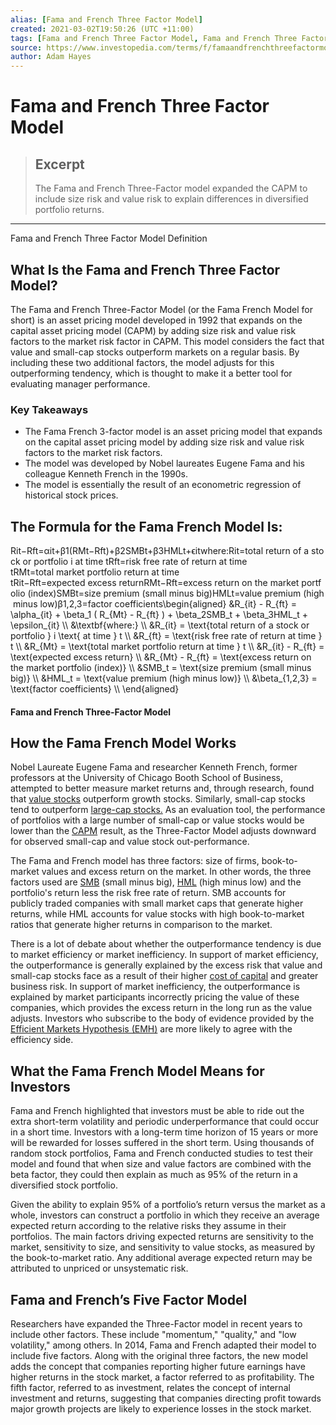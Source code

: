 ```yaml
---
alias: [Fama and French Three Factor Model]
created: 2021-03-02T19:50:26 (UTC +11:00)
tags: [Fama and French Three Factor Model, Fama and French Three Factor Model Definition]
source: https://www.investopedia.com/terms/f/famaandfrenchthreefactormodel.asp
author: Adam Hayes
---
```


# Fama and French Three Factor Model

> ## Excerpt
> The Fama and French Three-Factor model expanded the CAPM to include size risk and value risk to explain differences in diversified portfolio returns.

---

Fama and French Three Factor Model Definition
## What Is the Fama and French Three Factor Model?

The Fama and French Three-Factor Model (or the Fama French Model for short) is an asset pricing model developed in 1992 that expands on the capital asset pricing model (CAPM) by adding size risk and value risk factors to the market risk factor in CAPM. This model considers the fact that value and small-cap stocks outperform markets on a regular basis. By including these two additional factors, the model adjusts for this outperforming tendency, which is thought to make it a better tool for evaluating manager performance.

### Key Takeaways

-   The Fama French 3-factor model is an asset pricing model that expands on the capital asset pricing model by adding size risk and value risk factors to the market risk factors.
-   The model was developed by Nobel laureates Eugene Fama and his colleague Kenneth French in the 1990s.
-   The model is essentially the result of an econometric regression of historical stock prices.

## The Formula for the Fama French Model Is:

Rit−Rft\=αit+β1(RMt−Rft)+β2SMBt+β3HMLt+ϵitwhere:Rit\=total return of a stock or portfolio i at time tRft\=risk free rate of return at time tRMt\=total market portfolio return at time tRit−Rft\=expected excess returnRMt−Rft\=excess return on the market portfolio (index)SMBt\=size premium (small minus big)HMLt\=value premium (high minus low)β1,2,3\=factor coefficients\\begin{aligned} &R\_{it} - R\_{ft} = \\alpha\_{it} + \\beta\_1 ( R\_{Mt} - R\_{ft} ) + \\beta\_2SMB\_t + \\beta\_3HML\_t + \\epsilon\_{it} \\\\ &\\textbf{where:} \\\\ &R\_{it} = \\text{total return of a stock or portfolio } i \\text{ at time } t \\\\ &R\_{ft} = \\text{risk free rate of return at time } t \\\\ &R\_{Mt} = \\text{total market portfolio return at time } t \\\\ &R\_{it} - R\_{ft} = \\text{expected excess return} \\\\ &R\_{Mt} - R\_{ft} = \\text{excess return on the market portfolio (index)} \\\\ &SMB\_t = \\text{size premium (small minus big)} \\\\ &HML\_t = \\text{value premium (high minus low)} \\\\ &\\beta\_{1,2,3} = \\text{factor coefficients} \\\\ \\end{aligned}

#### Fama and French Three-Factor Model

## How the Fama French Model Works

Nobel Laureate Eugene Fama and researcher Kenneth French, former professors at the University of Chicago Booth School of Business, attempted to better measure market returns and, through research, found that [value stocks](https://www.investopedia.com/terms/v/valuestock.asp) outperform growth stocks. Similarly, small-cap stocks tend to outperform [large-cap stocks.](https://www.investopedia.com/terms/l/large-cap.asp) As an evaluation tool, the performance of portfolios with a large number of small-cap or value stocks would be lower than the [CAPM](https://www.investopedia.com/terms/c/capm.asp) result, as the Three-Factor Model adjusts downward for observed small-cap and value stock out-performance.

The Fama and French model has three factors: size of firms, book-to-market values and excess return on the market. In other words, the three factors used are [SMB](https://www.investopedia.com/terms/s/small_minus_big.asp) (small minus big), [HML](https://www.investopedia.com/terms/h/high_minus_low.asp) (high minus low) and the portfolio's return less the risk free rate of return. SMB accounts for publicly traded companies with small market caps that generate higher returns, while HML accounts for value stocks with high book-to-market ratios that generate higher returns in comparison to the market.

There is a lot of debate about whether the outperformance tendency is due to market efficiency or market inefficiency. In support of market efficiency, the outperformance is generally explained by the excess risk that value and small-cap stocks face as a result of their higher [cost of capital](https://www.investopedia.com/terms/c/costofcapital.asp) and greater business risk. In support of market inefficiency, the outperformance is explained by market participants incorrectly pricing the value of these companies, which provides the excess return in the long run as the value adjusts. Investors who subscribe to the body of evidence provided by the [Efficient Markets Hypothesis (EMH)](https://www.investopedia.com/terms/e/efficientmarkethypothesis.asp) are more likely to agree with the efficiency side.

## What the Fama French Model Means for Investors

Fama and French highlighted that investors must be able to ride out the extra short-term volatility and periodic underperformance that could occur in a short time. Investors with a long-term time horizon of 15 years or more will be rewarded for losses suffered in the short term. Using thousands of random stock portfolios, Fama and French conducted studies to test their model and found that when size and value factors are combined with the beta factor, they could then explain as much as 95% of the return in a diversified stock portfolio.

Given the ability to explain 95% of a portfolio’s return versus the market as a whole, investors can construct a portfolio in which they receive an average expected return according to the relative risks they assume in their portfolios. The main factors driving expected returns are sensitivity to the market, sensitivity to size, and sensitivity to value stocks, as measured by the book-to-market ratio. Any additional average expected return may be attributed to unpriced or unsystematic risk.

## Fama and French’s Five Factor Model

Researchers have expanded the Three-Factor model in recent years to include other factors. These include "momentum," "quality," and "low volatility," among others. In 2014, Fama and French adapted their model to include five factors. Along with the original three factors, the new model adds the concept that companies reporting higher future earnings have higher returns in the stock market, a factor referred to as profitability. The fifth factor, referred to as investment, relates the concept of internal investment and returns, suggesting that companies directing profit towards major growth projects are likely to experience losses in the stock market.
